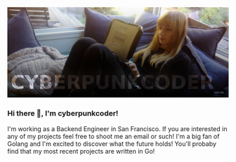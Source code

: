 <img src="banner.jpg" />

### Hi there 👋, I'm cyberpunkcoder!
I'm working as a Backend Engineer in San Francisco. If you are interested in any of my projects feel free to shoot me an email or such! I'm a big fan of Golang and I'm excited to discover what the future holds! You'll probaby find that my most recent projects are written in Go!
